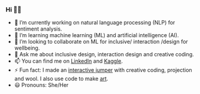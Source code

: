### Hi 👋🏼

<!--
**ksenia-5/ksenia-5** is a ✨ _special_ ✨ repository because its `README.md` (this file) appears on your GitHub profile.
- 🤔 I’m looking for help with computer vision.

Here are some ideas to get you started:


-->
- 🔭 I’m currently working on natural language processing (NLP) for sentiment analysis.
- 🌱 I’m learning machine learning (ML) and artificial intelligence (AI).
- 👯 I’m looking to collaborate on ML for inclusive/ interaction /design for wellbeing.
- 💬 Ask me about inclusive design, interaction design and creative coding.
- 📫 You can find me on [LinkedIn](https://www.linkedin.com/in/kseniagermanovich/) and [Kaggle](https://www.kaggle.com/ksenia5).
- ⚡ Fun fact: I made an [interactive jumper](https://vimeo.com/725794493) with creative coding, projection and wool. I also use code to make [art](https://colourstructure.cloud).
- 😃 Pronouns: She/Her
